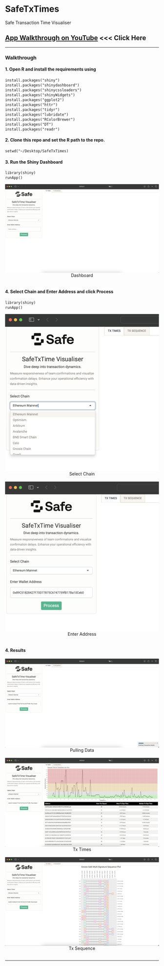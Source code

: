 # SafeTxTimes
Safe Transaction Time Visualiser

## [App Walkthrough on YouTube](https://www.youtube.com/watch?v=56FW_N1-NS4) <<< Click Here

<hr>

### Walkthrough

#### 1. Open R and install the requirements using

```
install.packages("shiny")
install.packages("shinydashboard")
install.packages("shinycssloaders")
install.packages("shinyWidgets")
install.packages("ggplot2")
install.packages("httr")
install.packages("tidyr")
install.packages("lubridate")
install.packages("RColorBrewer")
install.packages("DT")
install.packages("readr")
```
#### 2. Clone this repo and set the R path to the repo.

```
setwd("~/Desktop/SafeTxTimes)
```

#### 3. Run the Shiny Dashboard

```
library(shiny)
runApp()
```

<img src="www/First.png" align="center"/>
<div align="center">Dashboard</div>
<br>

#### 4. Select Chain and Enter Address and click Process

```
library(shiny)
runApp()
```

<img src="www/SelectChain.png" align="center"/>
<div align="center">Select Chain</div>
<br>


<img src="www/EnterAddress.png" align="center"/>
<div align="center">Enter Address</div>
<br>

#### 4. Results


<img src="www/Loading.png" align="center"/>
<div align="center">Pulling Data</div>
<br>

<img src="www/Tab1.png" align="center"/>
<div align="center">Tx Times</div>
<br>

<img src="www/Tab2.png" align="center"/>
<div align="center">Tx Sequence</div>
<br>

<hr>
